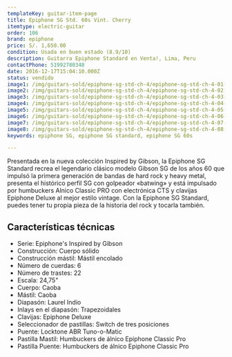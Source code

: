 ```yaml
---
templateKey: guitar-item-page
title: Epiphone SG Std. 60s Vint. Cherry
itemtype: electric-guitar
order: 106
brand: epiphone
price: S/. 1,650.00
condition: Usada en buen estado (8.9/10)
description: Guitarra Epiphone Standard en Venta!, Lima, Peru
contactPhone: 51992780348
date: 2016-12-17T15:04:10.000Z
status: vendido
image1: /img/guitars-sold/epiphone-sg-std-ch-4/epiphone-sg-std-ch-4-01-sold.jpg
image2: /img/guitars-sold/epiphone-sg-std-ch-4/epiphone-sg-std-ch-4-02-sold.jpg
image3: /img/guitars-sold/epiphone-sg-std-ch-4/epiphone-sg-std-ch-4-03-sold.jpg
image4: /img/guitars-sold/epiphone-sg-std-ch-4/epiphone-sg-std-ch-4-04-sold.jpg
image5: /img/guitars-sold/epiphone-sg-std-ch-4/epiphone-sg-std-ch-4-05-sold.jpg
image6: /img/guitars-sold/epiphone-sg-std-ch-4/epiphone-sg-std-ch-4-06-sold.jpg
image7: /img/guitars-sold/epiphone-sg-std-ch-4/epiphone-sg-std-ch-4-07-sold.jpg
image8: /img/guitars-sold/epiphone-sg-std-ch-4/epiphone-sg-std-ch-4-08-sold.jpg
keywords: epiphone SG, epiphone SG standard, epiphone SG 60s

---
```

Presentada en la nueva colección Inspired by Gibson, la Epiphone SG Standard recrea el legendario clásico modelo Gibson SG de los años 60 que impulsó la primera generación de bandas de hard rock y heavy metal, presenta el histórico perfil SG con golpeador «batwing» y está impulsado por humbuckers Alnico Classic PRO con electrónica CTS y clavijas Epiphone Deluxe al mejor estilo vintage. Con la Epiphone SG Standard, puedes tener tu propia pieza de la historia del rock y tocarla también.

## Características técnicas

* Serie: Epiphone's Inspired by Gibson
* Construcción: Cuerpo sólido
* Construcción mástil: Mástil encolado
* Número de cuerdas: 6
* Número de trastes: 22
* Escala: 24,75"
* Cuerpo: Caoba
* Mástil: Caoba
* Diapasón: Laurel Indio
* Inlays en el diapasón: Trapezoidales
* Clavijas: Epiphone Deluxe
* Seleccionador de pastillas: Switch de tres posiciones
* Puente: Locktone ABR Tuno-o-Matic
* Pastilla Mastil: Humbuckers de álnico Epiphone Classic Pro
* Pastilla Puente: Humbuckers de álnico Epiphone Classic Pro